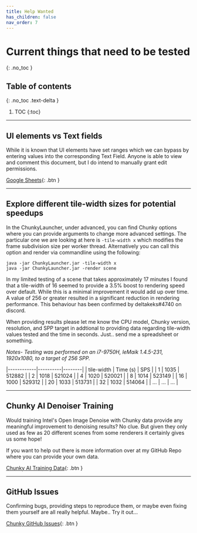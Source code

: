 ```yaml
---
title: Help Wanted
has_children: false
nav_order: 7
---
```


# Current things that need to be tested
{: .no_toc }

## Table of contents
{: .no_toc .text-delta }

1. TOC
{:toc}

---

## UI elements vs Text fields

While it is known that UI elements have set ranges which we can bypass by entering values into the corresponding Text Field. Anyone is able to view and comment this document, but I do intend to manually grant edit permissions.

[Google Sheets](https://docs.google.com/spreadsheets/d/1fB3Q1JCaSUM3yKJzXHkiPb_PFtIOczlWlvZLlQjs1nI/edit?usp=sharing){: .btn }

---

## Explore different tile-width sizes for potential speedups

In the ChunkyLauncher, under advanced, you can find Chunky options where you can provide arguments to change more advanced settings. The particular one we are looking at here is `-tile-width x` which modifies the frame subdivision size per worker thread. Alternatively you can call this option and render via commandline using the following:

```
java -jar ChunkyLauncher.jar -tile-width x
java -jar ChunkyLauncher.jar -render scene
```

In my limited testing of a scene that takes approximately 17 minutes I found that a tile-width of 16 seemed to provide a 3.5% boost to rendering speed over default. While this is a minimal improvement it would add up over time. A value of 256 or greater resulted in a significant reduction in rendering performance. This behaviour has been confirmed by deltakeks#4740 on discord.

When providing results please let me know the CPU model, Chunky version, resolution, and SPP target in addtional to providing data regarding tile-width values tested and the time in seconds. Just.. send me a spreadsheet or something.

*Notes- Testing was performed on an i7-9750H, leMaik 1.4.5-231, 1920x1080, to a target of 256 SPP.*

|------------|----------|--------|
| tile-width | Time (s) | SPS    |
| 1          | 1035     | 512882 |
| 2          | 1018     | 521024 |
| 4          | 1020     | 520021 |
| 8          | 1014     | 523149 |
| 16         | 1000     | 529312 |
| 20         | 1033     | 513731 |
| 32         | 1032     | 514064 |
| ...        | ...      | ...    |

---

## Chunky AI Denoiser Training

Would training Intel's Open Image Denoise with Chunky data provide any meaningful improvement to denoising results? No clue. But given they only used as few as 20 different scenes from some renderers it certainly gives us some hope!

If you want to help out there is more information over at my GitHub Repo where you can provide your own data.

[Chunky AI Training Data](https://github.com/jackjt8/chunky_aidn_training){: .btn }

---

## GitHub Issues

Confirming bugs, providing steps to reproduce them, or maybe even fixing them yourself are all really helpful. Maybe.. Try it out...

[Chunky GitHub Issues](https://github.com/llbit/chunky/issues){: .btn }
